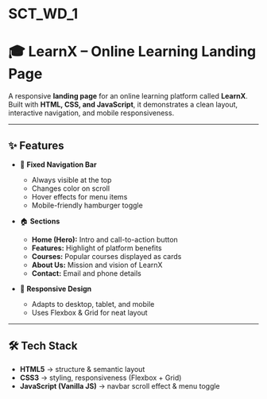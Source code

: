 # SCT_WD_1
# 🎓 LearnX – Online Learning Landing Page

A responsive **landing page** for an online learning platform called **LearnX**.  
Built with **HTML, CSS, and JavaScript**, it demonstrates a clean layout, interactive navigation, and mobile responsiveness.

---

## ✨ Features
- 📌 **Fixed Navigation Bar**  
  - Always visible at the top  
  - Changes color on scroll  
  - Hover effects for menu items  
  - Mobile-friendly hamburger toggle  

- 🏠 **Sections**  
  - **Home (Hero):** Intro and call-to-action button  
  - **Features:** Highlight of platform benefits  
  - **Courses:** Popular courses displayed as cards  
  - **About Us:** Mission and vision of LearnX  
  - **Contact:** Email and phone details  

- 📱 **Responsive Design**  
  - Adapts to desktop, tablet, and mobile  
  - Uses Flexbox & Grid for neat layout  

---

## 🛠 Tech Stack
- **HTML5** → structure & semantic layout  
- **CSS3** → styling, responsiveness (Flexbox + Grid)  
- **JavaScript (Vanilla JS)** → navbar scroll effect & menu toggle 
